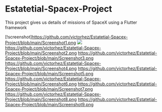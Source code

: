 # Estatetial-Spacex-Project
 This project gives us details of missions of SpaceX  using a Flutter framework

[!screenshot]https://github.com/victorhez/Estatetial-Spacex-Project/blob/main/Screenshot1.png
<img src=“https://github.com/victorhez/Estatetial-Spacex-Project/blob/main/Screenshot10.png”>
https://github.com/victorhez/Estatetial-Spacex-Project/blob/main/Screenshot2.png
https://github.com/victorhez/Estatetial-Spacex-Project/blob/main/Screenshot3.png
https://github.com/victorhez/Estatetial-Spacex-Project/blob/main/Screenshot4.png
https://github.com/victorhez/Estatetial-Spacex-Project/blob/main/Screenshot5.png
https://github.com/victorhez/Estatetial-Spacex-Project/blob/main/Screenshot6.png
https://github.com/victorhez/Estatetial-Spacex-Project/blob/main/Screenshot7.png
https://github.com/victorhez/Estatetial-Spacex-Project/blob/main/Screenshot8.png
https://github.com/victorhez/Estatetial-Spacex-Project/blob/main/Screenshot9.png
